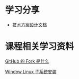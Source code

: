 # 学习分享

+ [技术方案设计文档](01-技术方案设计文档.md)



# 课程相关学习资料

[GitHub 的 Fork 是什么](https://www.zhihu.com/question/20431718)

[Window Linux 子系统安装](https://mp.weixin.qq.com/s/kAMzjz8Lvi9gtKworBkSkA)